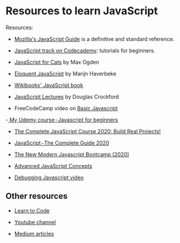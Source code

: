 # Resources to learn JavaScript

Resources:

- [Mozilla's JavaScript Guide](https://developer.mozilla.org/en-US/docs/Web/JavaScript/Guide) is a definitive and standard reference.

- [JavaScript track on Codecademy](https://www.codecademy.com/tracks/javascript): tutorials for beginners.

- [JavaScript for Cats](http://jsforcats.com/) by Max Ogden

- [Eloquent JavaScript](https://eloquentjavascript.net/) by Marijn Haverbeke

- [Wikibooks' JavaScript book](https://en.wikibooks.org/wiki/JavaScript/Introduction)

- [JavaScript Lectures](http://yuiblog.com/crockford/) by Douglas Crockford

- FreeCodeCamp video on [Basic Javascript](https://www.youtube.com/watch?v=PkZNo7MFNFg)

-[ My Udemy course - Javascript for beginners](https://www.udemy.com/course/learn-javascript-online/?referralCode=D4337EB401533675F877)

- [The Complete JavaScript Course 2020: Build Real Projects!](http://bit.ly/38WyrQy)

- [JavaScript - The Complete Guide 2020](http://bit.ly/3c75F1m)

- [The New Modern Javascript Bootcamp (2020)](https://bit.ly/2JflOVe)

- [Advanced JavaScript Concepts](https://bit.ly/3boHhaE)

- [Debugging Javascript video](https://www.youtube.com/watch?v=H0XScE08hy8)

## Other resources 

- [Learn to Code](https://medium.com/ucan-learn-to-code/learn-to-code-in-2020-7d23bbc7a576)

- [Youtube channel](https://www.youtube.com/channel/UCMQXvu8jhHNnJ2DxPLhaMuQ)

- [Medium articles](https://medium.com/@jana.bergant)